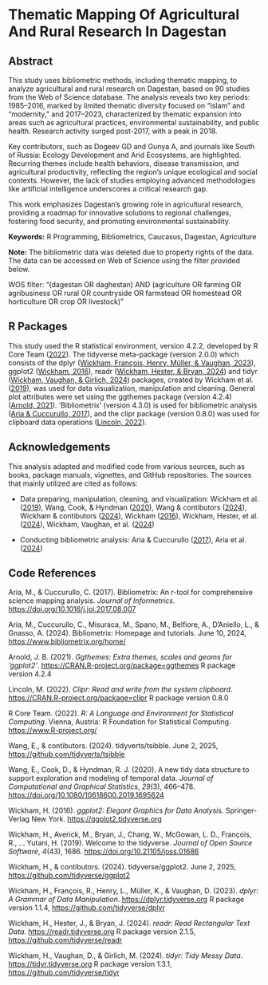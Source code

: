 # Thematic Mapping Of Agricultural And Rural Research In Dagestan

## Abstract

This study uses bibliometric methods, including thematic mapping, to
analyze agricultural and rural research on Dagestan, based on 90 studies
from the Web of Science database. The analysis reveals two key periods:
1985–2016, marked by limited thematic diversity focused on “Islam” and
“modernity,” and 2017–2023, characterized by thematic expansion into
areas such as agricultural practices, environmental sustainability, and
public health. Research activity surged post-2017, with a peak in 2018.

Key contributors, such as Dogeev GD and Gunya A, and journals like South
of Russia: Ecology Development and Arid Ecosystems, are highlighted.
Recurring themes include health behaviors, disease transmission, and
agricultural productivity, reflecting the region’s unique ecological and
social contexts. However, the lack of studies employing advanced
methodologies like artificial intelligence underscores a critical
research gap.

This work emphasizes Dagestan’s growing role in agricultural research,
providing a roadmap for innovative solutions to regional challenges,
fostering food security, and promoting environmental sustainability.

**Keywords:** R Programming, Bibliometrics, Caucasus, Dagestan,
Agriculture

**Note:** The bibliometric data was deleted due to property rights of the data. The data can be accessed on Web of Science using the filter provided below.

WOS filter: “(dagestan OR daghestan) AND (agriculture OR farming OR agribusiness OR rural OR countryside OR farmstead OR homestead OR horticulture OR crop OR livestock)”

## R Packages

This study used the R statistical environment, version 4.2.2, developed
by R Core Team ([2022](#ref-r-2022)). The tidyverse meta-package
(version 2.0.0) which consists of the dplyr ([Wickham, François, Henry,
Müller, & Vaughan, 2023](#ref-dplyr-2023-github)), ggplot2 ([Wickham,
2016](#ref-ggplot2-2016)), readr ([Wickham, Hester, & Bryan,
2024](#ref-readr-2024-github)) and tidyr ([Wickham, Vaughan, & Girlich,
2024](#ref-tidyr-2024-github)) packages, created by Wickham et al.
([2019](#ref-tidyverse-2019)), was used for data visualization,
manipulation and cleaning. General plot attributes were set using the ggthemes package (version 4.2.4) ([Arnold, 2021](#ref-ggthemes_2021)).
‘Bibliometrix’ (version 4.3.0) is used for bibliometric analysis ([Aria
& Cuccurullo, 2017](#ref-aria_bibliometrix_2017)), and the clipr package (version 0.8.0) was used for clipboard data operations ([Lincoln,
2022](#ref-clipr_2022)).

## Acknowledgements

This analysis adapted and modified code from various sources, such as
books, package manuals, vignettes, and GitHub repositories. The sources
that mainly utilized are cited as follows:

- Data preparing, manipulation, cleaning, and visualization: Wickham
  et al. ([2019](#ref-tidyverse-2019)), Wang, Cook, & Hyndman
  ([2020](#ref-tsibble-2020)), Wang & contibutors
  ([2024](#ref-tsibble-2024-github)), Wickham & contibutors
  ([2024](#ref-ggplot2-2024-github)), Wickham
  ([2016](#ref-ggplot2-2016)), Wickham, Hester, et al.
  ([2024](#ref-readr-2024-github)), Wickham, Vaughan, et al.
  ([2024](#ref-tidyr-2024-github))

- Conducting bibliometric analysis: Aria & Cuccurullo
  ([2017](#ref-aria_bibliometrix_2017)), Aria et al.
  ([2024](#ref-biblimetrixhomepage2024))

## Code References

Aria, M., & Cuccurullo, C. (2017). Bibliometrix: An r-tool for
comprehensive science mapping analysis. _Journal of Informetrics_.
<https://doi.org/10.1016/j.joi.2017.08.007>

Aria, M., Cuccurullo, C., Misuraca, M., Spano, M., Belfiore, A.,
D’Aniello, L., & Gnasso, A. (2024). Bibliometrix: Homepage and
tutorials. June 10, 2024, <https://www.bibliometrix.org/home/>

Arnold, J. B. (2021). _Ggthemes: Extra themes, scales and geoms for
’ggplot2’_. <https://CRAN.R-project.org/package=ggthemes> R package
version 4.2.4

Lincoln, M. (2022). _Clipr: Read and write from the system clipboard_.
<https://CRAN.R-project.org/package=clipr> R package version 0.8.0

R Core Team. (2022). _<span class="nocase">R: A Language and Environment
for Statistical Computing</span>_. Vienna, Austria: R Foundation for
Statistical Computing. <https://www.R-project.org/>

Wang, E., & contibutors. (2024). <span
class="nocase">tidyverts/tsibble</span>. June 2, 2025,
<https://github.com/tidyverts/tsibble>

Wang, E., Cook, D., & Hyndman, R. J. (2020). <span class="nocase">A new
tidy data structure to support exploration and modeling of temporal
data</span>. _Journal of Computational and Graphical Statistics_,
_29_(3), 466–478. <https://doi.org/10.1080/10618600.2019.1695624>

Wickham, H. (2016). _<span class="nocase">ggplot2: Elegant Graphics for
Data Analysis</span>_. Springer-Verlag New York.
<https://ggplot2.tidyverse.org>

Wickham, H., Averick, M., Bryan, J., Chang, W., McGowan, L. D.,
François, R., … Yutani, H. (2019). <span class="nocase">Welcome to the
<span class="nocase">tidyverse</span></span>. _Journal of Open Source
Software_, _4_(43), 1686. <https://doi.org/10.21105/joss.01686>

Wickham, H., & contibutors. (2024). <span
class="nocase">tidyverse/ggplot2</span>. June 2, 2025,
<https://github.com/tidyverse/ggplot2>

Wickham, H., François, R., Henry, L., Müller, K., & Vaughan, D. (2023).
_<span class="nocase">dplyr: A Grammar of Data Manipulation</span>_.
<https://dplyr.tidyverse.org> R package version 1.1.4,
<https://github.com/tidyverse/dplyr>

Wickham, H., Hester, J., & Bryan, J. (2024). _<span
class="nocase">readr: Read Rectangular Text Data</span>_.
<https://readr.tidyverse.org> R package version 2.1.5,
<https://github.com/tidyverse/readr>

Wickham, H., Vaughan, D., & Girlich, M. (2024). _<span
class="nocase">tidyr: Tidy Messy Data</span>_.
<https://tidyr.tidyverse.org> R package version 1.3.1,
<https://github.com/tidyverse/tidyr>
